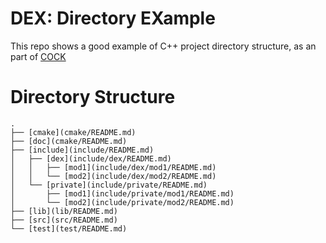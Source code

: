 # DEX: Directory EXample

This repo shows a good example of C++ project directory structure, as an part of [COCK](https://github.com/ccock)

# Directory Structure

	.
	├── [cmake](cmake/README.md)
	├── [doc](cmake/README.md)
	├── [include](include/README.md)
	│   ├── [dex](include/dex/README.md)
	│   │   ├── [mod1](include/dex/mod1/README.md)
	│   │   └── [mod2](include/dex/mod2/README.md)
	│   └── [private](include/private/README.md)
	│       ├── [mod1](include/private/mod1/README.md)
	│       └── [mod2](include/private/mod2/README.md)
	├── [lib](lib/README.md)
	├── [src](src/README.md)
	└── [test](test/README.md)
